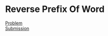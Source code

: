 # Reverse Prefix Of Word

[Problem](https://leetcode.com/problems/reverse-prefix-of-word/description/)  
[Submission](../../../results/ReversePrefixOfWordSubmission.png)